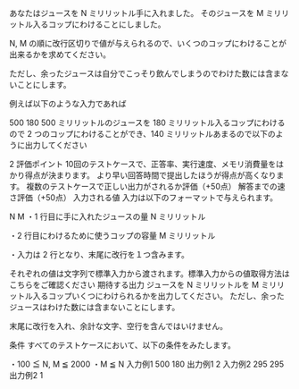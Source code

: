 あなたはジュースを N ミリリットル手に入れました。
そのジュースを M ミリリットル入るコップにわけることにしました。

N, M の順に改行区切りで値が与えられるので、いくつのコップにわけることが出来るかを求めてください。

ただし、余ったジュースは自分でこっそり飲んでしまうのでわけた数には含まないことにします。

例えば以下のような入力であれば

500
180
500 ミリリットルのジュースを 180 ミリリットル入るコップにわけるので
2 つのコップにわけることができ、140 ミリリットルあまるので以下のように出力してください

2
評価ポイント
10回のテストケースで、正答率、実行速度、メモリ消費量をはかり得点が決まります。
より早い回答時間で提出したほうが得点が高くなります。
複数のテストケースで正しい出力がされるか評価（+50点）
解答までの速さ評価（+50点）
入力される値
入力は以下のフォーマットで与えられます。

N
M
・1 行目に手に入れたジュースの量 N ミリリットル

・2 行目にわけるために使うコップの容量 M ミリリットル

・入力は 2 行となり、末尾に改行を１つ含みます。


それぞれの値は文字列で標準入力から渡されます。標準入力からの値取得方法はこちらをご確認ください
期待する出力
ジュースを N ミリリットルを M ミリリットル入るコップいくつにわけられるかを出力してください。
ただし、余ったジュースはわけた数には含まないことにします。

末尾に改行を入れ、余計な文字、空行を含んではいけません。

条件
すべてのテストケースにおいて、以下の条件をみたします。

・100 ≦ N, M ≦ 2000
・M ≦ N
入力例1
500
180
出力例1
2
入力例2
295
295
出力例2
1